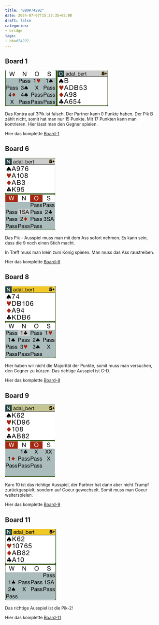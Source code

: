 ```yaml
---
title: "BBO#74292"
date: 2024-07-07T15:25:35+02:00
draft: false
categories:
- bridge
tags:
- bbo#74292
---
```


## Board 1

![b1-bidding](images/board1_bidding.png)

Das Kontra auf 3Pik ist falsch. Der Partner kann 0 Punkte haben.
Der Pik B zählt nicht, somit hat man nur 15 Punkte. Mit 17 Punkten kann man
kontrieren. Hier lässt man den Gegner spielen.

Hier das komplette [Board-1](images/board1.png)

## Board 6

![b6-bidding](images/board6_bidding.png)

Das Pik - Ausspiel muss man mit dem Ass sofort nehmen. Es kann sein, dass die 9 noch 
einen Stich macht. 

In Treff muss man klein zum König spielen. Man muss das Ass raustreiben.

Hier das komplette [Board-6](images/board6.png)

## Board 8

![b8-bidding](images/board8_bidding.png)

Hier haben wir nicht die Majorität der Punkte, somit muss man versuchen, den Gegner zu kürzen.
Das richtige Ausspiel ist C-D.

Hier das komplette [Board-8](images/board8.png)

## Board 9

![b9-bidding](images/board9_bidding.png)

Karo 10 ist das richtige Ausspiel, der Partner hat dann aber nicht Trumpf zurückgespielt,
sondern auf Coeur gewechselt. Somit muss man Coeur weiterspielen.

Hier das komplette [Board-9](images/board9.png)

## Board 11

![b11-bidding](images/board11_bidding.png)

Das richtige Ausspiel ist die Pik-2!

Hier das komplette [Board-11](images/board11.png)
